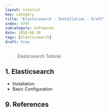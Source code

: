 ```yaml
---
layout: tutorial
key: category
title: "Elasticsearch - Installation - Draft"
index: 3797
subcategory: softwares
date: 2018-08-10
tags: [Elasticsearch]
draft: true
---
```


> Elasticsearch Tutorial

## 1. Elasticsearch
* Installation
* Basic Configuration


## 9. References
